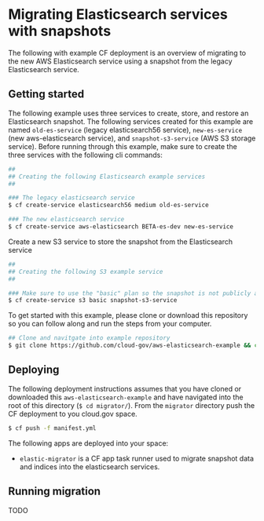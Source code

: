Migrating Elasticsearch services with snapshots
===============================================

The following with example CF deployment is an overview of migrating to the new AWS Elasticsearch service using a snapshot from the legacy Elasticsearch service.

## Getting started

The following example uses three services to create, store, and restore an Elasticsearch snapshot. The following services created for this example are named `old-es-service` (legacy elasticsearch56 service), `new-es-service` (new aws-elasticsearch service), and `snapshot-s3-service` (AWS S3 storage service).  Before running through this example, make sure to create the three services with the following cli commands:

```bash
##
## Creating the following Elasticsearch example services
##

### The legacy elasticsearch service
$ cf create-service elasticsearch56 medium old-es-service

### The new elasticsearch service
$ cf create-service aws-elasticsearch BETA-es-dev new-es-service
```

Create a new S3 service to store the snapshot from the Elasticsearch service

```bash
##
## Creating the following S3 example service
##

### Make sure to use the "basic" plan so the snapshot is not publicly available
$ cf create-service s3 basic snapshot-s3-service
```

To get started with this example, please clone or download this repository so you can follow along and run the steps from your computer.

```bash
## Clone and navitgate into example repository
$ git clone https://github.com/cloud-gov/aws-elasticsearch-example && cd aws-elasticsearch-example
```

## Deploying

The following deployment instructions assumes that you have cloned or downloaded this `aws-elasticsearch-example` and have navigated into the root of this directory (`$ cd migrator/`).  From the `migrator` directory push the CF deployment to you cloud.gov space.

```bash
$ cf push -f manifest.yml
```

The following apps are deployed into your space:
- `elastic-migrator` is a CF app task runner used to migrate snapshot data and indices into the elasticsearch services.

## Running migration

TODO
